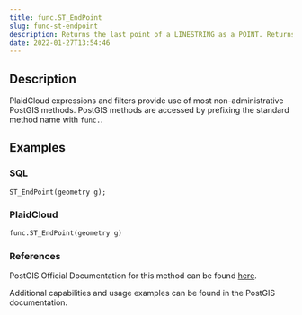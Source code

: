 ```yaml
---
title: func.ST_EndPoint
slug: func-st-endpoint
description: Returns the last point of a LINESTRING as a POINT. Returns NULL if the input is not a LINESTRING
date: 2022-01-27T13:54:46
---
```



## Description


PlaidCloud expressions and filters provide use of most non-administrative PostGIS methods. PostGIS methods are accessed by prefixing the standard method name with `func.`.



## Examples


### SQL



```
ST_EndPoint(geometry g);
```

  



### PlaidCloud



```python
func.ST_EndPoint(geometry g)
```

  



### References


PostGIS Official Documentation for this method can be found [here](https://postgis.net/docs/manual-3.1/ST_EndPoint.html).



Additional capabilities and usage examples can be found in the PostGIS documentation.

